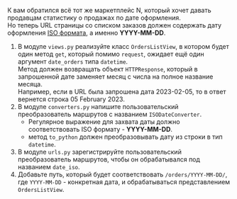 К вам обратился всё тот же маркетплейc N, который хочет давать продавцам статистику о продажах по дате оформления.  
Но теперь URL страницы со списком заказов должен содержать дату оформления [ISO формата](https://ru.wikipedia.org/wiki/ISO_8601), а именно **YYYY-MM-DD**.

1. В модуле `views.py` реализуйте класс `OrdersListView`, в котором будет один метод `get`, который помимо `request`, ожидает ещё один аргумент `date_orders` типа `datetime`.  
   Метод должен возвращать объект `HTTPResponse`, который в запрошенной дате заменяет месяц с числа на полное название месяца.  
   Например, если в URL была запрошена дата 2023-02-05, то в ответ вернется строка 05 February 2023.
2. В модуле `converters.py` напишите пользовательский преобразователь маршрутов с названием `ISODateConverter`. 
   - Регулярное выражение для захвата даты должно соответствовать ISO формату - **YYYY-MM-DD**.
   - метод `to_python` должен преобразовывать дату из строки в тип `datetime`.
3. В модуле `urls.py` зарегистрируйте пользовательский преобразователь маршрутов, чтобы он обрабатывался под названием `date_iso`. 
4. Добавьте путь, который будет соответствовать `/orders/YYYY-MM-DD/`, где `YYYY-MM-DD` - конкретная дата, и обрабатываться представлением `OrdersListView`.
